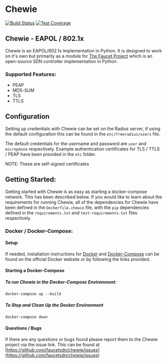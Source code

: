 # Chewie

[![Build Status](https://github.com/faucetsdn/chewie/workflows/Unit%20tests/badge.svg?branch=main)](https://github.com/faucetsdn/chewie/actions?query=workflow%3A%22Unit+tests%22)
[![Test Coverage](https://codecov.io/gh/faucetsdn/chewie/branch/main/graph/badge.svg)](https://codecov.io/gh/faucetsdn/chewie)

## Chewie - EAPOL / 802.1x
Chewie is an EAPOL/802.1x implementation in Python.
It is designed to work on it's own but primarily as a module for [The Faucet Project](https://github.com/faucetsdn/faucet)
which is an open-source SDN controller implementation in Python.

### Supported Features:
* PEAP
* MD5-SUM
* TLS
* TTLS

## Configuration
Setting up credentials with Chewie can be set on the Radius server, if using the default configuration this can be found
in the `etc/freeradius/users` file.

The default credentials for the username and password are `user` and `microphone` respectively.
Example authentication certificates for TLS / TTLS / PEAP have been provided in the `etc` folder.

NOTE: These are self-signed certificates

## Getting Started:

Getting started with Chewie is as easy as starting a docker-compose network. This has been described below.
If you would like to learn about the requirements for running Chewie, all of the dependencies for Chewie have been
defined in the `Dockerfile.chewie` file, with the `pip` dependencies defined in the `requirements.txt` and
`test-requirements.txt` files respectively.

### Docker / Docker-Compose:

#### Setup

If needed, installation instructions for [Docker](https://store.docker.com/) and [Docker-Compose](https://docs.docker.com/compose/) can be
found on the official Docker website or by following the links provided.

#### Starting a Docker-Compose

##### To run Chewie in the Docker-Compose Environment:

`docker-compose up --build`

##### To Stop and Clean Up the Docker Environment

`docker-compose down`

#### Questions / Bugs

If there are any questions or bugs found please report them to the Chewie project via the issue link.
This can be found at
[https://github.com/faucetsdn/chewie/issues](https://github.com/faucetsdn/chewie/issues)
